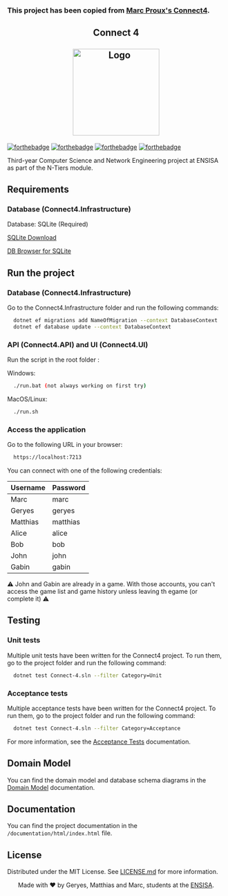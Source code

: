 ### This project has been copied from [Marc Proux's Connect4](https://gitlab.arcadia-hub.com/cours/n-tiers/Connect-4). 

<h2 align="center">
  Connect 4<br/>
  <br/>
  <img alt="Logo" src="https://github.com/user-attachments/assets/6c942d0f-7568-4d76-bf9d-166a13dacaa9" width="200" height="200"/>
</h2>

[![forthebadge](https://forthebadge.com/images/badges/made-with-c-sharp.svg)](https://forthebadge.com)
[![forthebadge](https://forthebadge.com/images/badges/built-with-love.svg)](https://forthebadge.com)
[![forthebadge](https://forthebadge.com/images/badges/powered-by-coffee.svg)](https://forthebadge.com)
[![forthebadge](https://forthebadge.com/images/badges/license-mit.svg)](https://forthebadge.com)

Third-year Computer Science and Network Engineering project at ENSISA as part of the N-Tiers module.


## Requirements
### Database (Connect4.Infrastructure)

Database: SQLite (Required)

[SQLite Download](https://www.sqlite.org/download.html)

[DB Browser for SQLite](https://sqlitebrowser.org/dl/)

## Run the project
### Database (Connect4.Infrastructure)
Go to the Connect4.Infrastructure folder and run the following commands:

```bash
  dotnet ef migrations add NameOfMigration --context DatabaseContext
  dotnet ef database update --context DatabaseContext
```

### API (Connect4.API) and UI (Connect4.UI)
Run the script in the root folder :

Windows:
```bash
  ./run.bat (not always working on first try)
```

MacOS/Linux:
```bash
  ./run.sh
```

### Access the application
Go to the following URL in your browser:

```bash
  https://localhost:7213
```

You can connect with one of the following credentials:

| Username | Password |
|----------|----------|
| Marc     | marc     |
| Geryes   | geryes   |
| Matthias | matthias |
| Alice    | alice    |
| Bob      | bob      |
| John     | john     |
| Gabin    | gabin    |

⚠️ John and Gabin are already in a game. With those accounts, you can't access the game list and game history unless leaving th egame (or complete it) ⚠️

## Testing

### Unit tests
Multiple unit tests have been written for the Connect4 project. To run them, go to the project folder and run the following command:

```bash
  dotnet test Connect-4.sln --filter Category=Unit
```

### Acceptance tests
Multiple acceptance tests have been written for the Connect4 project. To run them, go to the project folder and run the following command:

```bash
  dotnet test Connect-4.sln --filter Category=Acceptance
```

For more information, see the [Acceptance Tests](doxygen/AT.md) documentation.


## Domain Model

You can find the domain model and database schema diagrams in the [Domain Model](DomainModel.md) documentation.

## Documentation

You can find the project documentation in the `/documentation/html/index.html` file.

## License

Distributed under the MIT License. See [LICENSE.md](LICENSE.md) for more information.


<footer>
<p align="center">
Made with ❤️ by Geryes, Matthias and Marc, students at the <a href="https://www.ensisa.uha.fr">ENSISA</a>.
</p>
</footer>
